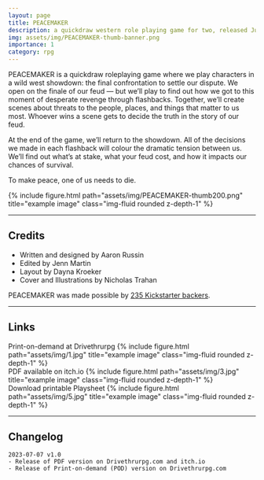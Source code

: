 ```yaml
---
layout: page
title: PEACEMAKER
description: a quickdraw western role playing game for two, released July 2023
img: assets/img/PEACEMAKER-thumb-banner.png
importance: 1
category: rpg
---
```


<div class="row justify-content-sm-center">
    <div class="col-sm-8 mt-3 mt-md-0">
        <p>PEACEMAKER is a quickdraw roleplaying game where we play characters in a wild west showdown: the final confrontation to settle our dispute. We open on the finale of our feud — but we’ll play to find out how we got to this moment of desperate revenge through flashbacks. Together, we’ll create scenes about threats to the people, places, and things that matter to us most. Whoever wins a scene gets to decide the truth in the story of our feud.</p>
        <p>At the end of the game, we’ll return to the showdown. All of the decisions we made in each flashback will colour the dramatic tension between us. We’ll find out what’s at stake, what your feud cost, and how it impacts our chances of survival.</p>
        <p>To make peace, one of us needs to die.</p>
    </div>
    <div class="col-sm-4 mt-3 mt-md-0">
        {% include figure.html path="assets/img/PEACEMAKER-thumb200.png" title="example image" class="img-fluid rounded z-depth-1" %}
    </div>
</div>

---

## Credits

- Written and designed by Aaron Russin
- Edited by Jenn Martin
- Layout by Dayna Kroeker
- Cover and Illustrations by Nicholas Trahan

PEACEMAKER was made possible by [235 Kickstarter backers](https://www.kickstarter.com/projects/aaronrussin/peacemaker-rpg).

---

## Links

<div class="row">
    <div class="col-sm mt-3 mt-md-0">
        Print-on-demand at Drivethrurpg
        {% include figure.html path="assets/img/1.jpg" title="example image" class="img-fluid rounded z-depth-1" %}
    </div>
    <div class="col-sm mt-3 mt-md-0">
        PDF available on itch.io
        {% include figure.html path="assets/img/3.jpg" title="example image" class="img-fluid rounded z-depth-1" %}
    </div>
    <div class="col-sm mt-3 mt-md-0">
        Download printable Playsheet
        {% include figure.html path="assets/img/5.jpg" title="example image" class="img-fluid rounded z-depth-1" %}
    </div>
</div>

---

## Changelog

```
2023-07-07 v1.0
- Release of PDF version on Drivethrurpg.com and itch.io
- Release of Print-on-demand (POD) version on Drivethrurpg.com
```
